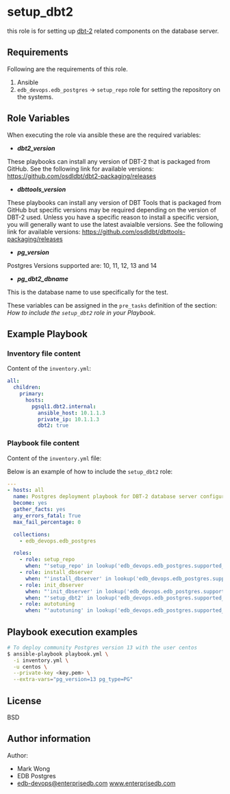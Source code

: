 # setup_dbt2

this role is for setting up [dbt-2](https://www.github.com/osdldbt/dbt2) related
components on the database server.

## Requirements

Following are the requirements of this role.
  1. Ansible
  2. `edb_devops.edb_postgres` -> `setup_repo` role for setting the repository
     on the systems.

## Role Variables

When executing the role via ansible these are the required variables:

  * ***dbt2_version***

  These playbooks can install any version of DBT-2 that is packaged from GitHub.
  See the following link for available versions:
  https://github.com/osdldbt/dbt2-packaging/releases

  * ***dbttools_version***

  These playbooks can install any version of DBT Tools that is packaged from
  GitHub but specific versions may be required depending on the version of DBT-2
  used.  Unless you have a specific reason to install a specific version, you
  will generally want to use the latest avaialble versions.  See the following
  link for available versions:
  https://github.com/osdldbt/dbttools-packaging/releases

  * ***pg_version***

  Postgres Versions supported are: 10, 11, 12, 13 and 14

  * ***pg_dbt2_dbname***

  This is the database name to use specifically for the test.


These variables can be assigned in the `pre_tasks` definition of the
section: *How to include the `setup_dbt2` role in your Playbook*.

## Example Playbook

### Inventory file content

Content of the `inventory.yml`:

```yaml
all:
  children:
    primary:
      hosts:
        pgsql1.dbt2.internal:
          ansible_host: 10.1.1.3
          private_ip: 10.1.1.3
          dbt2: true
```

### Playbook file content

Content of the `inventory.yml` file:

Below is an example of how to include the `setup_dbt2` role:

```yaml
---
- hosts: all
  name: Postgres deployment playbook for DBT-2 database server configuration.
  become: yes
  gather_facts: yes
  any_errors_fatal: True
  max_fail_percentage: 0

  collections:
    - edb_devops.edb_postgres

  roles:
    - role: setup_repo
      when: "'setup_repo' in lookup('edb_devops.edb_postgres.supported_roles', wantlist=True)"
    - role: install_dbserver
      when: "'install_dbserver' in lookup('edb_devops.edb_postgres.supported_roles', wantlist=True)"
    - role: init_dbserver
      when: "'init_dbserver' in lookup('edb_devops.edb_postgres.supported_roles', wantlist=True)"
      when: "'setup_dbt2' in lookup('edb_devops.edb_postgres.supported_roles', wantlist=True)"
    - role: autotuning
      when: "'autotuning' in lookup('edb_devops.edb_postgres.supported_roles', wantlist=True)"
```

## Playbook execution examples

```bash
# To deploy community Postgres version 13 with the user centos
$ ansible-playbook playbook.yml \
  -i inventory.yml \
  -u centos \
  --private-key <key.pem> \
  --extra-vars="pg_version=13 pg_type=PG"
```

## License

BSD

## Author information

Author:

  * Mark Wong
  * EDB Postgres
  * edb-devops@enterprisedb.com www.enterprisedb.com
